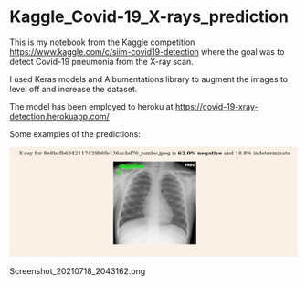 # Kaggle_Covid-19_X-rays_prediction

This is my notebook from the Kaggle competition https://www.kaggle.com/c/siim-covid19-detection 
where the goal was to detect Covid-19 pneumonia from the X-ray scan.

I used Keras models and Albumentations library to augment the images to level off and increase the dataset.

The model has been employed to heroku at https://covid-19-xray-detection.herokuapp.com/

Some examples of the predictions:

![plot](./Images/Screenshot_20210718_204242.png)


Screenshot_20210718_2043162.png
